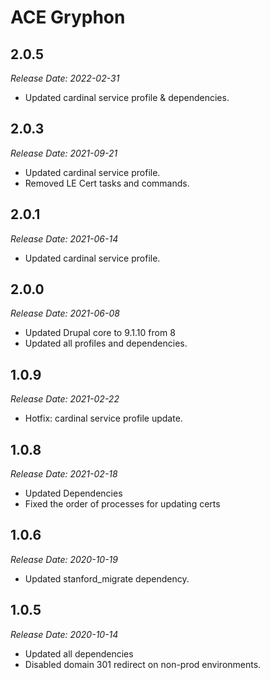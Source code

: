 # ACE Gryphon

2.0.5
--------------------------------------------------------------------------------
_Release Date: 2022-02-31_

- Updated cardinal service profile & dependencies.

2.0.3
--------------------------------------------------------------------------------
_Release Date: 2021-09-21_

- Updated cardinal service profile.
- Removed LE Cert tasks and commands.

2.0.1
--------------------------------------------------------------------------------
_Release Date: 2021-06-14_

- Updated cardinal service profile.

2.0.0
--------------------------------------------------------------------------------
_Release Date: 2021-06-08_

- Updated Drupal core to 9.1.10 from 8
- Updated all profiles and dependencies.

1.0.9
--------------------------------------------------------------------------------
_Release Date: 2021-02-22_

- Hotfix: cardinal service profile update.


1.0.8
--------------------------------------------------------------------------------
_Release Date: 2021-02-18_

- Updated Dependencies
- Fixed the order of processes for updating certs

1.0.6
--------------------------------------------------------------------------------
_Release Date: 2020-10-19_

- Updated stanford_migrate dependency.

1.0.5
--------------------------------------------------------------------------------
_Release Date: 2020-10-14_

- Updated all dependencies
- Disabled domain 301 redirect on non-prod environments.
